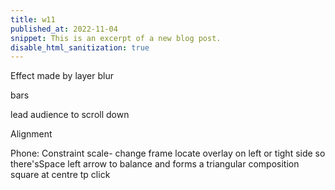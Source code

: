 ```yaml
---
title: w11
published_at: 2022-11-04
snippet: This is an excerpt of a new blog post.
disable_html_sanitization: true
---
```





Effect made by
layer blur

bars

lead audience to scroll down 

Alignment

Phone:
Constraint scale- change frame
locate overlay on left or tight side so there'sSpace left
arrow to balance and forms a triangular composition
square at centre tp click